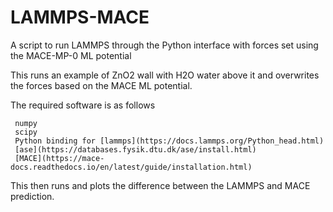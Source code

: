# LAMMPS-MACE
A script to run LAMMPS through the Python interface with forces set using the MACE-MP-0 ML potential

This runs an example of ZnO2 wall with H2O water above it and overwrites the forces based on the MACE ML potential.

The required software is as follows

     numpy
     scipy    
     Python binding for [lammps](https://docs.lammps.org/Python_head.html)
     [ase](https://databases.fysik.dtu.dk/ase/install.html)
     [MACE](https://mace-docs.readthedocs.io/en/latest/guide/installation.html)

This then runs and plots the difference between the LAMMPS and MACE prediction.
